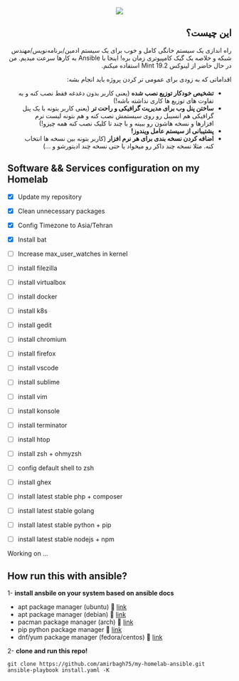 <div dir='auto'>
  
<center><img src="https://i.pinimg.com/originals/0f/e3/b3/0fe3b3ad1f79e320a444e037ebd3477c.jpg"></center>
  
## این چیست؟
راه اندازی یک سیستم خانگی کامل و خوب برای یک سیستم ادمین/برنامه‌نویس/مهندس شبکه و خلاصه یک گیک کامپیوتری زمان بره! اینجا با Ansible به کارها سرعت میدیم. من در حال حاضر از لینوکس Mint 19.2 استفاده میکنم.

اقداماتی که به زودی برای عمومی تر کردن پروژه باید انجام بشه:

- **تشخیص خودکار توزیع نصب شده** (یعنی کاربر بدون دغدغه فقط نصب کنه و به تفاوت های توزیع ها کاری نداشته باشه!)
- **ساختن پنل وب برای مدیریت گرافیکی و راحت تر** (یعنی کاربر بتونه با یک پنل گرافیکی هم انسیبل رو روی سیستمش نصب کنه و هم بتونه لیست نرم افزارها و نسخه هاشون رو ببینه و با چند تا کلیک نصب کنه همه چیزو!)
- **پشتیبانی از سیستم عامل ویندوز!**
- **اضافه کردن نسخه بندی برای هر نرم افزار** (کاربر بتونه بین نسخه ها انتخاب کنه. مثلا نسخه چند داکر رو میخواد یا حتی نسخه چند ادیتورشو و ...)
</div>

## Software && Services configuration on my Homelab

- [x] Update my repository
- [x] Clean unnecessary packages
- [x] Config Timezone to Asia/Tehran
- [x] Install bat
- [ ] Increase max_user_watches in kernel
- [ ] install filezilla
- [ ] install virtualbox
- [ ] install docker
- [ ] install k8s
- [ ] install gedit
- [ ] install chromium
- [ ] install firefox
- [ ] install vscode
- [ ] install sublime
- [ ] install vim
- [ ] install konsole
- [ ] install terminator
- [ ] install htop
- [ ] install zsh + ohmyzsh
- [ ] config default shell to zsh
- [ ] install ghex
- [ ] install latest stable php + composer
- [ ] install latest stable golang
- [ ] install latest stable python + pip
- [ ] install latest stable nodejs + npm


Working on ...

## How run this with ansible?

1- **install ansbile on your system based on ansible docs**

   - apt package manager (ubuntu) :link: [link](https://docs.ansible.com/ansible/latest/installation_guide/intro_installation.html#latest-releases-via-apt-ubuntu)
   - apt package manager (debian) :link: [link](https://docs.ansible.com/ansible/latest/installation_guide/intro_installation.html#latest-releases-via-apt-debian)
   - pacman package manager (arch) :link: [link](https://docs.ansible.com/ansible/latest/installation_guide/intro_installation.html#latest-releases-via-pacman-arch-linux)
   - pip python package manager :link: [link](https://docs.ansible.com/ansible/latest/installation_guide/intro_installation.html#latest-releases-via-pip)
   - dnf/yum package manager (fedora/centos) :link: [link](https://docs.ansible.com/ansible/latest/installation_guide/intro_installation.html#latest-release-via-dnf-or-yum)      

2- **clone and run this repo!**


```
git clone https://github.com/amirbagh75/my-homelab-ansible.git
ansible-playbook install.yaml -K
```
